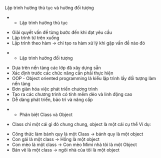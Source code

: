 Lập trình hướng thủ tục và hướng đối tượng
 * * Lập trình hướng thủ tục
  - Giải quyết vấn đề từng bước đến khi đạt yêu cầu
  - Lập trình từ trên xuống
  - Lập trình theo hàm -> chỉ tạo ra hàm xử lý khi gặp vấn đề nào đó
 * * Lập trình hướng đối tượng
  - Dựa trên nền tảng các lớp đã xây dựng sẵn
  - Xác định trước các chức năng cần phải thực hiện
  - OOP - Object oriented programming là kiểu lập trình lấy đối tượng làm nền tảng
  - Đơn giản hóa việc phát triển chương trình
  - Tạo ra các chương trình có tính mềm dẻo và linh động cao
  - Dễ dàng phát triển, bảo trì và nâng cấp
 
 * * Phân biệt Class và Object
  - Class chỉ một cái gì đó chung chung, object là một cái cụ thể
  Ví dụ:
  + Công thức làm bánh quy là một Class -> bánh quy là một object
  + Con gái là một class -> Hồng là một object
  + Con mèo là một class -> Con mèo Mimi nhà tôi là một Object
  + Bản vẽ là một class -> ngôi nhà của tôi là một object
 
 
